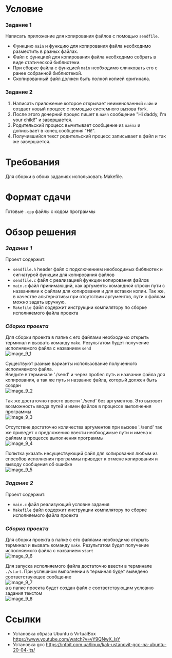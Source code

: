 # Условие
### Задание 1
Написать приложение для копирования файлов с помощью `sendfile`.   
- Функцию `main` и функцию для копирования файла необходимо разместить в разных файлах. 
- Файл с функцией для копирования файла необходимо собрать в виде статической библиотеки.
- При сборке файла с функцией `main` необходимо слинковать его с ранее собранной библиотекой.
- Скопированный файл должен быть полной копией оригинала.

### Задание 2
1. Написать приложение которое открывает неименованный `пайп` и создает новый процесс с помощью системного вызова `fork`.  
2. После этого дочерний процес пишет в `пайп` сообщение "Hi daddy, I'm your child!" и завершается. 
3. Родительский процесс вычитывает сообщение из `пайпа` и дописывает в конец сообщения "Hi!". 
4. Получившийся текст родительский процесс записывает в файл и так же завершается.

# Требования
Для сборки в обоих заданиях использовать Makefile.

# Формат сдачи
Готовые `.cpp` файлы с кодом программы

# Обзор решения
### *Задание 1*
Проект содержит:
- `sendfile.h` header файл с подключением необходимых библиотек и сигнатурой функции для копирования файлов
- `sendfile.c` файл с реализацией функции копирования файлов
- `main.c` файл принимающий, как аргументы командной строки пути с названиями к файлам для копирования и для вставки копии. Так же, в качестве альтернативы при отсутствии аргументов, пути к файлам можно задать вручную.
- `Makefile` файл содержит инструкции компилятору по сборке исполняемого файла проекта

### *Сборка проекта*
Для сборки проекта в папке с его файлами необходимо открыть терминал и вызвать команду `make`. Результатом будет получение исполняемого файла с названием `send`  
![image_9_1](https://github.com/sotnikea/Apriorit/raw/main/part9/dz_9/img/image_9_1.png)   

Существуют разные варианты использование полученного исполняемого файла.   
Введите в терминале './send' и через пробел путь и название файла для копирования, а так же путь и название файла, который должен быть создан  
![image_9_2](https://github.com/sotnikea/Apriorit/raw/main/part9/dz_9/img/image_9_2.png)   

Так же достаточно просто ввести './send' без аргументов. Это вызовет возможность ввода путей и имен файлов в процессе выполнения программы  
![image_9_3](https://github.com/sotnikea/Apriorit/raw/main/part9/dz_9/img/image_9_3.png)   

Отсутствие достаточно количества аргументов при вызове './send' так же приведет к предложению ввести необходимые пути и имена к файлам в процессе выполнения программы  
![image_9_4](https://github.com/sotnikea/Apriorit/raw/main/part9/dz_9/img/image_9_4.png)   

Попытка указать несуществующий файл для копирования любым из способов исполнения программы приведет к отмене копирования и выводу сообщения об ошибке  
![image_9_5](https://github.com/sotnikea/Apriorit/raw/main/part9/dz_9/img/image_9_5.png)   

### *Задание 2*
Проект содержит:
- `main.c` файл реализующий условие задания
- `Makefile` файл содержит инструкции компилятору по сборке исполняемого файла проекта

### *Сборка проекта*
Для сборки проекта в папке с его файлами необходимо открыть терминал и вызвать команду `make`. Результатом будет получение исполняемого файла с названием `start`  
![image_9_6](https://github.com/sotnikea/Apriorit/raw/main/part9/dz_9/img/image_9_6.png)   

Для запуска исполняемого файла достаточно ввести в терминале `./start`. При успешном выполнении в терминал будет выведено соответствующее сообщение  
![image_9_7](https://github.com/sotnikea/Apriorit/raw/main/part9/dz_9/img/image_9_7.png)   
а в папке проекта будет создан файл с соответствующим условию задания текстом  
![image_9_8](https://github.com/sotnikea/Apriorit/raw/main/part9/dz_9/img/image_9_8.png)   

# Ссылки
- Установка образа Ubuntu в VirtualBox https://www.youtube.com/watch?v=vY9QNwX_IsY
- Установка gcc https://infoit.com.ua/linux/kak-ustanovit-gcc-na-ubuntu-20-04-lts/
